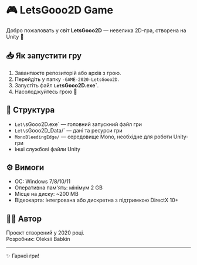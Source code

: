 # 🎮 LetsGooo2D Game

Добро пожаловать у світ **LetsGooo2D** — невелика 2D-гра, створена на Unity 🚀  

## 📥 Як запустити гру
1. Завантажте репозиторій або архів з грою.
2. Перейдіть у папку `-GAME-2020-LetsGooo2D`.
3. Запустіть файл **`Let`sGooo2D.exe`**.
4. Насолоджуйтесь грою 🎉

## 📂 Структура
- `Let\`sGooo2D.exe` — головний запускний файл гри  
- `Let\`sGooo2D_Data/` — дані та ресурси гри  
- `MonoBleedingEdge/` — середовище Mono, необхідне для роботи Unity-гри  
- інші службові файли Unity  

## ⚙️ Вимоги
- ОС: Windows 7/8/10/11  
- Оперативна пам'ять: мінімум 2 GB  
- Місце на диску: ~200 MB  
- Відеокарта: інтегрована або дискретна з підтримкою DirectX 10+  

## 👨‍💻 Автор
Проєкт створений у 2020 році.  
Розробник: Oleksii Babkin

---
✨ Гарної гри!
